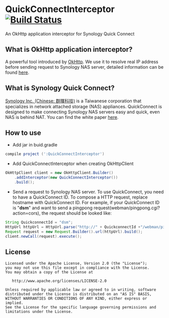 QuickConnectInterceptor [![Build Status](https://app.travis-ci.com/wujingwe/quickconnect-interceptor.svg?branch=master)](https://app.travis-ci.com/jingweiwu-tw/quickconnect-interceptor)
=======================

An OkHttp application interceptor for Synology Quick Connect

What is OkHttp application interceptor?
---------------------------------------

A powerful tool introduced by [OkHttp][okhttp]. We use it to resolve real IP address before sending request to Synology NAS server, detailed information can be found [here][interceptor].


What is Synology Quick Connect?
-------------------------------

[Synology Inc. (Chinese: 群暉科技)][synology] is a Taiwanese corporation that specializes in network attached storage (NAS) appliances.
QuickConnect is designed to make connecting Synology NAS servers easy and quick, even NAS is behind NAT. You can find the white paper [here][quickconnect].


How to use
----------

- Add jar in buid.gradle
```groovy
compile project (':QuickConnectInterceptor')
```

- Add QuickConnectInterceptor when creating OkHttpClient
```java
OkHttpClient client = new OkHttpClient.Builder()
    .addInterceptor(new QuickConnectInterceptor())
    .build();
```

- Send a request to Synology NAS server. 
To use QuickConnect, you need to have a QuickConnect ID. To compose a HTTP request, replace hostname with QuickConnect ID.
For example, if your QuickConnect ID is "**dsm**" and want to send a pingpong request(webman/pingpong.cgi?action=cors), the request should be looked like:
```java
String QuickconnectId = "dsm";
HttpUrl httpUrl = HttpUrl.parse("http://" + QuickconnectId +"/webman/pingpong.cgi?action=cors");
Request request = new Request.Builder().url(httpUrl).build();
client.newCall(request).execute();
```


License
-------

    Licensed under the Apache License, Version 2.0 (the "License");
    you may not use this file except in compliance with the License.
    You may obtain a copy of the License at

       http://www.apache.org/licenses/LICENSE-2.0

    Unless required by applicable law or agreed to in writing, software
    distributed under the License is distributed on an "AS IS" BASIS,
    WITHOUT WARRANTIES OR CONDITIONS OF ANY KIND, either express or implied.
    See the License for the specific language governing permissions and 
    limitations under the License.


[okhttp]: http://square.github.io/okhttp/
[interceptor]: https://github.com/square/okhttp/wiki/Interceptors
[synology]: https://www.synology.com
[quickconnect]: https://global.download.synology.com/download/Document/WhitePaper/Synology_QuickConnect_White_Paper.pdf
